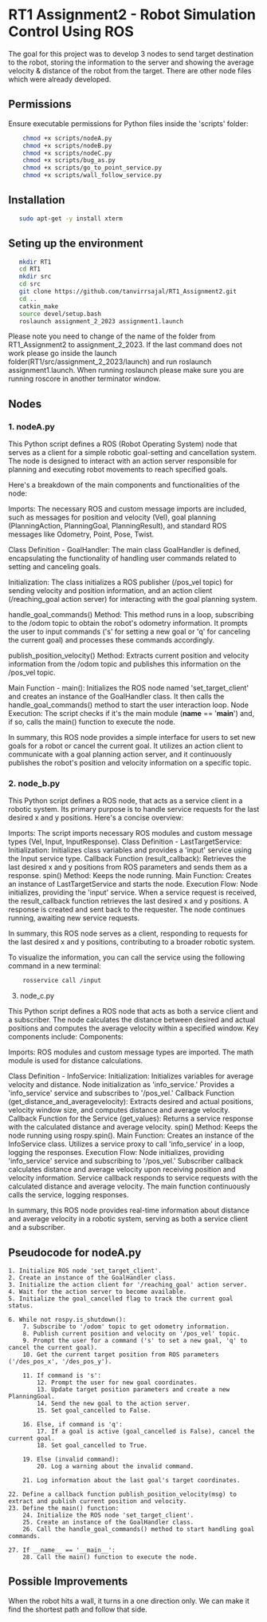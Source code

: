 # RT1 Assignment2 - Robot Simulation Control Using ROS

The goal for this project was to develop 3 nodes to send target destination to the robot, storing the information to the server and showing the average velocity & distance of the robot from the target. There are other node files which were already developed.

## Permissions
Ensure executable permissions for Python files inside the 'scripts' folder:

```bash
    chmod +x scripts/nodeA.py
    chmod +x scripts/nodeB.py
    chmod +x scripts/nodeC.py
    chmod +x scripts/bug_as.py
    chmod +x scripts/go_to_point_service.py
    chmod +x scripts/wall_follow_service.py
```
## Installation
 ```bash
    sudo apt-get -y install xterm
 ```

## Seting up the environment
 ```bash
    mkdir RT1
    cd RT1
    mkdir src
    cd src
    git clone https://github.com/tanvirrsajal/RT1_Assignment2.git
    cd ..
    catkin_make
    source devel/setup.bash
    roslaunch assignment_2_2023 assignment1.launch
```
Please note you need to change of the name of the folder from RT1_Assignment2 to assignment_2_2023. If the last command does not work please go inside the launch folder(RT1/src/assignment_2_2023/launch) and run roslaunch assignment1.launch. When running roslaunch please make sure you are running roscore in another terminator window. 

## Nodes

### **1. nodeA.py**
This Python script defines a ROS (Robot Operating System) node that serves as a client for a simple robotic goal-setting and cancellation system. The node is designed to interact with an action server responsible for planning and executing robot movements to reach specified goals.

Here's a breakdown of the main components and functionalities of the node:

Imports: The necessary ROS and custom message imports are included, such as messages for position and velocity (Vel), goal planning (PlanningAction, PlanningGoal, PlanningResult), and standard ROS messages like Odometry, Point, Pose, Twist.

Class Definition - GoalHandler: The main class GoalHandler is defined, encapsulating the functionality of handling user commands related to setting and canceling goals.

Initialization: The class initializes a ROS publisher (/pos_vel topic) for sending velocity and position information, and an action client (/reaching_goal action server) for interacting with the goal planning system.

handle_goal_commands() Method: This method runs in a loop, subscribing to the /odom topic to obtain the robot's odometry information. It prompts the user to input commands ('s' for setting a new goal or 'q' for canceling the current goal) and processes these commands accordingly.

publish_position_velocity() Method: Extracts current position and velocity information from the /odom topic and publishes this information on the /pos_vel topic.

Main Function - main(): Initializes the ROS node named 'set_target_client' and creates an instance of the GoalHandler class. It then calls the handle_goal_commands() method to start the user interaction loop.
Node Execution: The script checks if it's the main module (__name__ == '__main__') and, if so, calls the main() function to execute the node.

In summary, this ROS node provides a simple interface for users to set new goals for a robot or cancel the current goal. It utilizes an action client to communicate with a goal planning action server, and it continuously publishes the robot's position and velocity information on a specific topic.

### **2. node_b.py**
This Python script defines a ROS node, that acts as a service client in a robotic system. Its primary purpose is to handle service requests for the last desired x and y positions. Here's a concise overview:

Imports: The script imports necessary ROS modules and custom message types (Vel, Input, InputResponse).
    Class Definition - LastTargetService:
        Initialization: Initializes class variables and provides a 'input' service using the Input service type.
        Callback Function (result_callback): Retrieves the last desired x and y positions from ROS parameters and sends them as a response.
        spin() Method: Keeps the node running.
Main Function:
        Creates an instance of LastTargetService and starts the node.
Execution Flow:
        Node initializes, providing the 'input' service.
        When a service request is received, the result_callback function retrieves the last desired x and y positions.
        A response is created and sent back to the requester.
        The node continues running, awaiting new service requests.

In summary, this ROS node serves as a client, responding to requests for the last desired x and y positions, contributing to a broader robotic system.

To visualize the information, you can call the service using the following command in a new terminal:
```bash
    rosservice call /input
```
3. node_c.py


This Python script defines a ROS node that acts as both a service client and a subscriber. The node calculates the distance between desired and actual positions and computes the average velocity within a specified window. Key components include:
Components:

Imports:
    ROS modules and custom message types are imported.
    The math module is used for distance calculations.

Class Definition - InfoService:
Initialization:
Initializes variables for average velocity and distance.
Node initialization as 'info_service.'
Provides a 'info_service' service and subscribes to '/pos_vel.'
Callback Function (get_distance_and_averagevelocity):
Extracts desired and actual positions, velocity window size, and computes distance and average velocity.
Callback Function for the Service (get_values):
Returns a service response with the calculated distance and average velocity.
spin() Method:
Keeps the node running using rospy.spin().
Main Function:
Creates an instance of the InfoService class.
Utilizes a service proxy to call 'info_service' in a loop, logging the responses.
Execution Flow:
Node initializes, providing 'info_service' service and subscribing to '/pos_vel.'
Subscriber callback calculates distance and average velocity upon receiving position and velocity information.
Service callback responds to service requests with the calculated distance and average velocity.
The main function continuously calls the service, logging responses.

In summary, this ROS node provides real-time information about distance and average velocity in a robotic system, serving as both a service client and a subscriber.


## Pseudocode for nodeA.py
```
1. Initialize ROS node 'set_target_client'.
2. Create an instance of the GoalHandler class.
3. Initialize the action client for '/reaching_goal' action server.
4. Wait for the action server to become available.
5. Initialize the goal_cancelled flag to track the current goal status.

6. While not rospy.is_shutdown():
    7. Subscribe to '/odom' topic to get odometry information.
    8. Publish current position and velocity on '/pos_vel' topic.
    9. Prompt the user for a command ('s' to set a new goal, 'q' to cancel the current goal).
    10. Get the current target position from ROS parameters ('/des_pos_x', '/des_pos_y').

    11. If command is 's':
        12. Prompt the user for new goal coordinates.
        13. Update target position parameters and create a new PlanningGoal.
        14. Send the new goal to the action server.
        15. Set goal_cancelled to False.

    16. Else, if command is 'q':
        17. If a goal is active (goal_cancelled is False), cancel the current goal.
        18. Set goal_cancelled to True.

    19. Else (invalid command):
        20. Log a warning about the invalid command.

    21. Log information about the last goal's target coordinates.

22. Define a callback function publish_position_velocity(msg) to extract and publish current position and velocity.
23. Define the main() function:
    24. Initialize the ROS node 'set_target_client'.
    25. Create an instance of the GoalHandler class.
    26. Call the handle_goal_commands() method to start handling goal commands.

27. If __name__ == '__main__':
    28. Call the main() function to execute the node.

```

## Possible Improvements

When the robot hits a wall, it turns in a one direction only. We can make it find the shortest path and follow that side.
